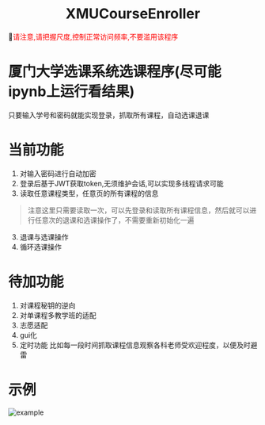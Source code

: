 <h1 align="center" style="text-align:center;">XMUCourseEnroller</h1>

🚩<span style="color:red;">请注意,请把握尺度,控制正常访问频率,不要滥用该程序</span>

# 厦门大学选课系统选课程序(尽可能ipynb上运行看结果)
只要输入学号和密码就能实现登录，抓取所有课程，自动选课退课

# 当前功能
1. 对输入密码进行自动加密
1. 登录后基于JWT获取token,无须维护会话,可以实现多线程请求可能
2. 读取任意课程类型，任意页的所有课程的信息
> 注意这里只需要读取一次，可以先登录和读取所有课程信息，然后就可以进行任意次的退课和选课操作了，不需要重新初始化一遍
3. 退课与选课操作
4. 循环选课操作

# 待加功能
1. 对课程秘钥的逆向
2. 对单课程多教学班的适配
3. 志愿适配
4. gui化
5. 定时功能 比如每一段时间抓取课程信息观察各科老师受欢迎程度，以便及时避雷

# 示例

![example](images/show.gif)
